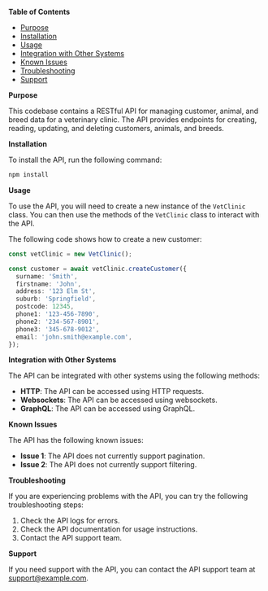 **Table of Contents**

- [Purpose](#purpose)
- [Installation](#installation)
- [Usage](#usage)
- [Integration with Other Systems](#integration-with-other-systems)
- [Known Issues](#known-issues)
- [Troubleshooting](#troubleshooting)
- [Support](#support)

**Purpose**

This codebase contains a RESTful API for managing customer, animal, and breed data for a veterinary clinic. The API provides endpoints for creating, reading, updating, and deleting customers, animals, and breeds.

**Installation**

To install the API, run the following command:

```bash
npm install
```

**Usage**

To use the API, you will need to create a new instance of the `VetClinic` class. You can then use the methods of the `VetClinic` class to interact with the API.

The following code shows how to create a new customer:

```typescript
const vetClinic = new VetClinic();

const customer = await vetClinic.createCustomer({
  surname: 'Smith',
  firstname: 'John',
  address: '123 Elm St',
  suburb: 'Springfield',
  postcode: 12345,
  phone1: '123-456-7890',
  phone2: '234-567-8901',
  phone3: '345-678-9012',
  email: 'john.smith@example.com',
});
```

**Integration with Other Systems**

The API can be integrated with other systems using the following methods:

- **HTTP**: The API can be accessed using HTTP requests.
- **Websockets**: The API can be accessed using websockets.
- **GraphQL**: The API can be accessed using GraphQL.

**Known Issues**

The API has the following known issues:

- **Issue 1**: The API does not currently support pagination.
- **Issue 2**: The API does not currently support filtering.

**Troubleshooting**

If you are experiencing problems with the API, you can try the following troubleshooting steps:

1. Check the API logs for errors.
2. Check the API documentation for usage instructions.
3. Contact the API support team.

**Support**

If you need support with the API, you can contact the API support team at support@example.com.